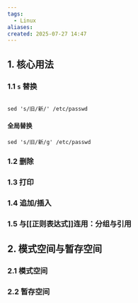 ```yaml
---
tags:
  - Linux
aliases: 
created: 2025-07-27 14:47
---
```

## 1. 核心用法


### 1.1 `s` 替换

``` shell

sed 's/旧/新/' /etc/passwd

```


#### 全局替换

``` shell
sed 's/旧/新/g' /etc/passwd
```



### 1.2 删除

### 1.3 打印

### 1.4 追加/插入


### 1.5 与[[正则表达式]]连用：分组与引用

## 2. 模式空间与暂存空间

### 2.1 模式空间

### 2.2 暂存空间

